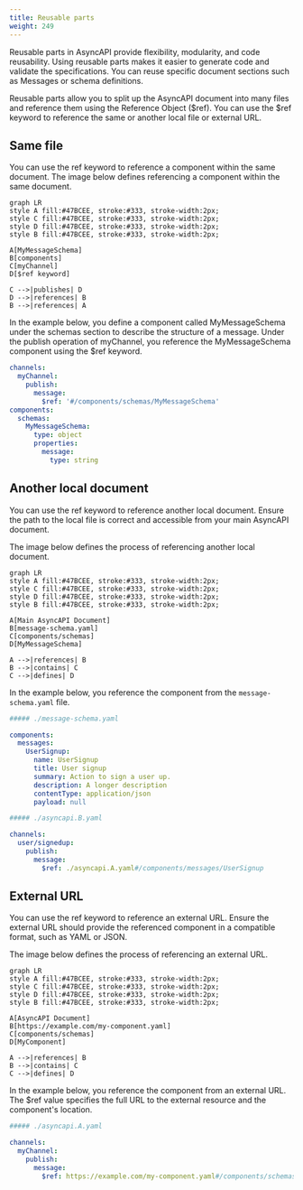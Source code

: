 ```yaml
---
title: Reusable parts
weight: 249
---
```


Reusable parts in AsyncAPI provide flexibility, modularity, and code reusability. Using reusable parts makes it easier to generate code and validate the specifications. You can reuse specific document sections such as Messages or schema definitions.

Reusable parts allow you to split up the AsyncAPI document into many files and reference them using the Reference Object ($ref). You can use the $ref keyword to reference the same or another local file or external URL.

## Same file

You can use the ref keyword to reference a component within the same document. The image below defines referencing a component within the same document.

```mermaid
graph LR
style A fill:#47BCEE, stroke:#333, stroke-width:2px;
style C fill:#47BCEE, stroke:#333, stroke-width:2px;
style D fill:#47BCEE, stroke:#333, stroke-width:2px;
style B fill:#47BCEE, stroke:#333, stroke-width:2px;

A[MyMessageSchema]
B[components]
C[myChannel]
D[$ref keyword]

C -->|publishes| D
D -->|references| B
B -->|references| A
```

In the example below, you define a component called MyMessageSchema under the schemas section to describe the structure of a message. Under the publish operation of myChannel, you reference the MyMessageSchema component using the $ref keyword.

```yaml
channels:
  myChannel:
    publish:
      message:
        $ref: '#/components/schemas/MyMessageSchema'
components:
  schemas:
    MyMessageSchema:
      type: object
      properties:
        message:
          type: string
```

## Another local document

You can use the ref keyword to reference another local document. Ensure the path to the local file is correct and accessible from your main AsyncAPI document.

The image below defines the process of referencing another local document.

```mermaid
graph LR
style A fill:#47BCEE, stroke:#333, stroke-width:2px;
style C fill:#47BCEE, stroke:#333, stroke-width:2px;
style D fill:#47BCEE, stroke:#333, stroke-width:2px;
style B fill:#47BCEE, stroke:#333, stroke-width:2px;

A[Main AsyncAPI Document]
B[message-schema.yaml]
C[components/schemas]
D[MyMessageSchema]

A -->|references| B
B -->|contains| C
C -->|defines| D
```

In the example below, you reference the component from the `message-schema.yaml` file.

```yaml
##### ./message-schema.yaml

components:
  messages:
    UserSignup:
      name: UserSignup
      title: User signup
      summary: Action to sign a user up.
      description: A longer description
      contentType: application/json
      payload: null
```

```yaml
##### ./asyncapi.B.yaml

channels:
  user/signedup:
    publish:
      message:
        $ref: ./asyncapi.A.yaml#/components/messages/UserSignup
```

## External URL

You can use the ref keyword to reference an external URL. Ensure the external URL should provide the referenced component in a compatible format, such as YAML or JSON.

The image below defines the process of referencing an external URL.

```mermaid
graph LR
style A fill:#47BCEE, stroke:#333, stroke-width:2px;
style C fill:#47BCEE, stroke:#333, stroke-width:2px;
style D fill:#47BCEE, stroke:#333, stroke-width:2px;
style B fill:#47BCEE, stroke:#333, stroke-width:2px;

A[AsyncAPI Document]
B[https://example.com/my-component.yaml]
C[components/schemas]
D[MyComponent]

A -->|references| B
B -->|contains| C
C -->|defines| D
```

In the example below, you reference the component from an external URL. The $ref value specifies the full URL to the external resource and the component's location.

```yaml
##### ./asyncapi.A.yaml

channels:
  myChannel:
    publish:
      message:
        $ref: https://example.com/my-component.yaml#/components/schemas/MyComponent
```
